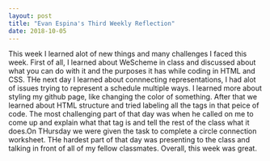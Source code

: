 ```yaml
---
layout: post
title: "Evan Espina's Third Weekly Reflection"
date: 2018-10-05
---
```


  This week I learned alot of new things and many challenges I faced this week. First of all, I learned about WeScheme in class and discussed about what you can do with it and the purposes it has while coding in HTML and CSS. THe next day I learned about connnecting representations, I had alot of issues trying to represent a schedule multiple ways. I learned more about styling my github page, like changing the color of something. After that we learned about HTML structure and tried labeling all the tags in that peice of code. The most challenging part of that day was when he called on me to come up and explain what that tag is and tell the rest of the class what it does.On THursday we were given the task to complete a circle connection worksheet. THe hardest part of that day was presenting to the class and talking in front of all of my fellow classmates. Overall, this week was great.
